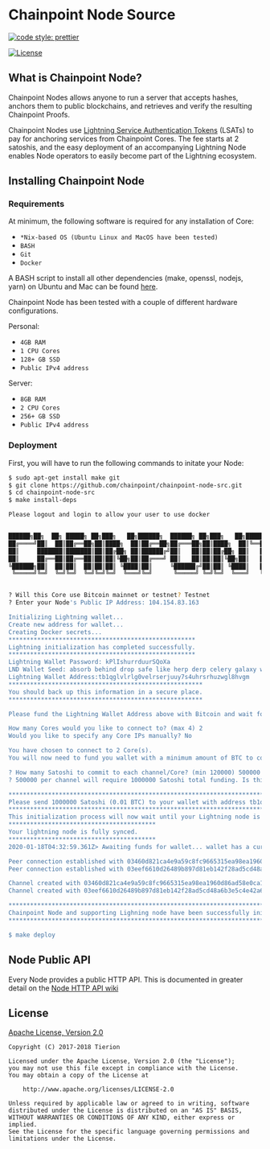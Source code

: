 # Chainpoint Node Source

[![code style: prettier](https://img.shields.io/badge/code_style-prettier-ff69b4.svg?style=flat-square)](https://github.com/prettier/prettier)

[![License](https://img.shields.io/badge/License-Apache%202.0-blue.svg)](https://opensource.org/licenses/Apache-2.0)


## What is Chainpoint Node?

Chainpoint Nodes allows anyone to run a server that accepts hashes, anchors them to public blockchains, and retrieves and verify the resulting Chainpoint Proofs. 

Chainpoint Nodes use [Lightning Service Authentication Tokens](https://www.npmjs.com/package/lsat-js) (LSATs) to pay for anchoring services from Chainpoint Cores. The fee starts at 2 satoshis, and the easy deployment of an accompanying Lightning Node enables Node operators to easily become part of the Lightning ecosystem.


## Installing Chainpoint Node

### Requirements

At minimum, the following software is required for any installation of Core:

- `*Nix-based OS (Ubuntu Linux and MacOS have been tested)`
- `BASH`
- `Git`
- `Docker`

A BASH script to install all other dependencies (make, openssl, nodejs, yarn) on Ubuntu and Mac can be found [here](https://github.com/chainpoint/chainpoint-node-src/blob/master/scripts/install_deps.sh).

Chainpoint Node has been tested with a couple of different hardware configurations.

Personal:

- `4GB RAM`
- `1 CPU Cores`
- `128+ GB SSD`
- `Public IPv4 address`

Server:

- `8GB RAM`
- `2 CPU Cores`
- `256+ GB SSD`
- `Public IPv4 address`

### Deployment

First, you will have to run the following commands to initate your Node:

```bash
$ sudo apt-get install make git
$ git clone https://github.com/chainpoint/chainpoint-node-src.git
$ cd chainpoint-node-src
$ make install-deps

Please logout and login to allow your user to use docker


██████╗██╗  ██╗ █████╗ ██╗███╗   ██╗██████╗  ██████╗ ██╗███╗   ██╗████████╗    ███╗   ██╗ ██████╗ ██████╗ ███████╗
██╔════╝██║  ██║██╔══██╗██║████╗  ██║██╔══██╗██╔═══██╗██║████╗  ██║╚══██╔══╝    ████╗  ██║██╔═══██╗██╔══██╗██╔════╝
██║     ███████║███████║██║██╔██╗ ██║██████╔╝██║   ██║██║██╔██╗ ██║   ██║       ██╔██╗ ██║██║   ██║██║  ██║█████╗
██║     ██╔══██║██╔══██║██║██║╚██╗██║██╔═══╝ ██║   ██║██║██║╚██╗██║   ██║       ██║╚██╗██║██║   ██║██║  ██║██╔══╝
╚██████╗██║  ██║██║  ██║██║██║ ╚████║██║     ╚██████╔╝██║██║ ╚████║   ██║       ██║ ╚████║╚██████╔╝██████╔╝███████╗
 ╚═════╝╚═╝  ╚═╝╚═╝  ╚═╝╚═╝╚═╝  ╚═══╝╚═╝      ╚═════╝ ╚═╝╚═╝  ╚═══╝   ╚═╝       ╚═╝  ╚═══╝ ╚═════╝ ╚═════╝ ╚══════╝


? Will this Core use Bitcoin mainnet or testnet? Testnet
? Enter your Node's Public IP Address: 104.154.83.163

Initializing Lightning wallet...
Create new address for wallet...
Creating Docker secrets...
****************************************************
Lightning initialization has completed successfully.
****************************************************
Lightning Wallet Password: kPlIshurrduurSQoXa
LND Wallet Seed: absorb behind drop safe like herp derp celery galaxy wait orient sign suit castle awake gadget pass pipe sudden ethics hill choose six orphan
Lightning Wallet Address:tb1qglvlrlg0velrserjuuy7s4uhrsrhuzwgl8hvgm
******************************************************
You should back up this information in a secure place.
******************************************************

Please fund the Lightning Wallet Address above with Bitcoin and wait for 6 confirmation before running 'make deploy'

How many Cores would you like to connect to? (max 4) 2
Would you like to specify any Core IPs manually? No

You have chosen to connect to 2 Core(s).
You will now need to fund you wallet with a minimum amount of BTC to cover costs of the initial channel creation and future Core submissions.

? How many Satoshi to commit to each channel/Core? (min 120000) 500000
? 500000 per channel will require 1000000 Satoshi total funding. Is this OK? (Y/n) y

**************************************************************************************************************
Please send 1000000 Satoshi (0.01 BTC) to your wallet with address tb1qglvlrlg0velrserjuuy7s4uhrsrhuzwgl8hvgm
**************************************************************************************************************
This initialization process will now wait until your Lightning node is fully synced and your wallet is funded with at least 1000000 Satoshi.
*****************************************
Your lightning node is fully synced.
*****************************************
2020-01-18T04:32:59.361Z> Awaiting funds for wallet... wallet has a current balance of 0

Peer connection established with 03460d821ca4e9a59c8fc9665315ea98ea1960d86ad58e0ca18484dec776f2141c@3.17.78.45:9735
Peer connection established with 03eef6610d26489b897d81eb142f28ad5cd48a6b3e5c4e42a697cd00d5eb059313@3.135.54.225:9735

Channel created with 03460d821ca4e9a59c8fc9665315ea98ea1960d86ad58e0ca18484dec776f2141c@3.17.78.45:9735
Channel created with 03eef6610d26489b897d81eb142f28ad5cd48a6b3e5c4e42a697cd00d5eb059313@3.135.54.225:9735

*********************************************************************************
Chainpoint Node and supporting Lighning node have been successfully initialized.
*********************************************************************************

$ make deploy
```

## Node Public API

Every Node provides a public HTTP API. This is documented in greater detail on the [Node HTTP API wiki](https://github.com/chainpoint/chainpoint-node/wiki/Node-HTTP-API)

## License

[Apache License, Version 2.0](https://opensource.org/licenses/Apache-2.0)

```text
Copyright (C) 2017-2018 Tierion

Licensed under the Apache License, Version 2.0 (the "License");
you may not use this file except in compliance with the License.
You may obtain a copy of the License at

    http://www.apache.org/licenses/LICENSE-2.0

Unless required by applicable law or agreed to in writing, software
distributed under the License is distributed on an "AS IS" BASIS,
WITHOUT WARRANTIES OR CONDITIONS OF ANY KIND, either express or implied.
See the License for the specific language governing permissions and
limitations under the License.
```
